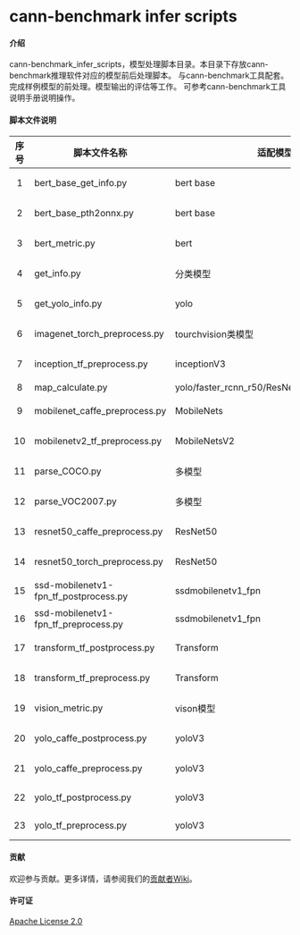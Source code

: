 <!--
 * @Author: your name
 * @Date: 2021-07-07 09:50:44
 * @LastEditTime: 2021-07-07 16:43:27
 * @LastEditors: Please set LastEditors
 * @Description: In User Settings Edit
 * @FilePath: \tools\cann-benchmark_infer_scripts\README.md
-->

# cann-benchmark infer scripts

#### 介绍

cann-benchmark_infer_scripts，模型处理脚本目录。本目录下存放cann-benchmark推理软件对应的模型前后处理脚本。 与cann-benchmark工具配套。完成样例模型的前处理。模型输出的评估等工作。 可参考cann-benchmark工具说明手册说明操作。

#### 脚本文件说明 

| 序号  | 脚本文件名称                          | 适配模型                                   | 文件功能                            | 备注 |
| :---: | ------------------------------------- | ------------------------------------------ | ----------------------------------- | ---- |
|   1   | bert_base_get_info.py                 | bert base                                  | bert base模型info生成脚本           |      |
|   2   | bert_base_pth2onnx.py                 | bert base                                  | bert base模型 XX 转onnx格式处理脚本 |      |
|   3   | bert_metric.py                        | bert                                       | bert 模型精度统计脚本               |      |
|   4   | get_info.py                           | 分类模型                                   | 分类模型生成数据集脚本              |      |
|   5   | get_yolo_info.py                      | yolo                                       | yolo检测模型生成数据集脚本          |      |
|   6   | imagenet_torch_preprocess.py          | tourchvision类模型                         | tourchvision类模型数据预处理脚本    |      |
|   7   | inception_tf_preprocess.py            | inceptionV3                                | inceptionV3模型数据预处理脚本       |      |
|   8   | map_calculate.py                      | yolo/faster_rcnn_r50/ResNet50V1.5/WideDeep | mAP精度统计脚本                     |      |
|   9   | mobilenet_caffe_preprocess.py         | MobileNets                                 | MobileNets模型数据预处理脚本        |      |
|  10   | mobilenetv2_tf_preprocess.py          | MobileNetsV2                               | MobileNetsV2模型预处理脚本          |      |
|  11   | parse_COCO.py                         | 多模型                                     | 解析原始COCO数据集脚本              |      |
|  12   | parse_VOC2007.py                      | 多模型                                     | 解析原始VOC数据脚本                 |      |
|  13   | resnet50_caffe_preprocess.py          | ResNet50                                   | ResNet50 caffe模型预处理脚本        |      |
|  14   | resnet50_torch_preprocess.py          | ResNet50                                   | ResNet50 pytorch模型数据预处理脚本  |      |
|  15   | ssd-mobilenetv1-fpn_tf_postprocess.py | ssdmobilenetv1_fpn                         | ssdmobilenetv1_fpn模型后处理脚本    |      |
|  16   | ssd-mobilenetv1-fpn_tf_preprocess.py  | ssdmobilenetv1_fpn                         | ssdmobilenetv1_fpn模型前处理脚本    |      |
|  17   | transform_tf_postprocess.py           | Transform                                  | Transform模型后处理脚本             |      |
|  18   | transform_tf_preprocess.py            | Transform                                  | Transform模型前处理脚本             |      |
|  19   | vision_metric.py                      | vison模型                                  | vision模型精度统计脚本              |      |
|  20   | yolo_caffe_postprocess.py             | yoloV3                                     | yoloV3 caffe模型后处理脚本          |      |
|  21   | yolo_caffe_preprocess.py              | yoloV3                                     | yoloV3 caffe模型数据预处理脚本      |      |
|  22   | yolo_tf_postprocess.py                | yoloV3                                     | yoloV3 TensorFlow模型后处理脚本     |      |
|  23   | yolo_tf_preprocess.py                 | yoloV3                                     | yoloV3 TensorFlow模型数据预处理脚本 |      |



#### 贡献

欢迎参与贡献。更多详情，请参阅我们的[贡献者Wiki](../CONTRIBUTING.md)。

#### 许可证
[Apache License 2.0](LICENSE)

